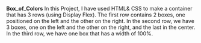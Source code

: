 **Box_of_Colors**
In this Project, I have used HTML& CSS to make a container that has 3 rows (using Display Flex). The first row contains 2 boxes, one positioned on the left and the other on the right. In the second row, we have 3 boxes, one on the left and the other on the right, and the last in the center. In the third row, we have one box that has a width of 100%.
